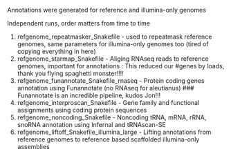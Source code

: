 Annotations were generated for reference and illumina-only genomes

Independent runs, order matters from time to time
1) refgenome_repeatmasker_Snakefile - used to repeatmask reference genomes, same parameters for illumina-only genomes too (tired of copying everything in here)
2) refgenome_starmap_Snakefile - Aliging RNAseq reads to reference genomes, important for annotations : This reduced our #genes by loads, thank you flying spaghetti monster!!!!
3) refgenome_funannotate_Snakefile_rnaseq - Protein coding genes annotation using Funannotate (no RNAseq for aleutianus) ### Funannotate is an incredible pipeline, kudos Jon!!!
4) refgenome_interproscan_Snakefile - Gene family and functional assignments using coding protein sequences
5) refgenome_noncoding_Snakefile - Noncoding tRNA, mRNA, rRNA, snoRNA annotation using Infernal and tRNAscan-SE
6) refgenome_liftoff_Snakefile_illumina_large -  Lifting annotations from reference genomes to reference based scaffolded illumina-only assemblies 

